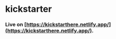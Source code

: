 # kickstarter

### Live on [https://kickstarthere.netlify.app/](https://kickstarthere.netlify.app/).
